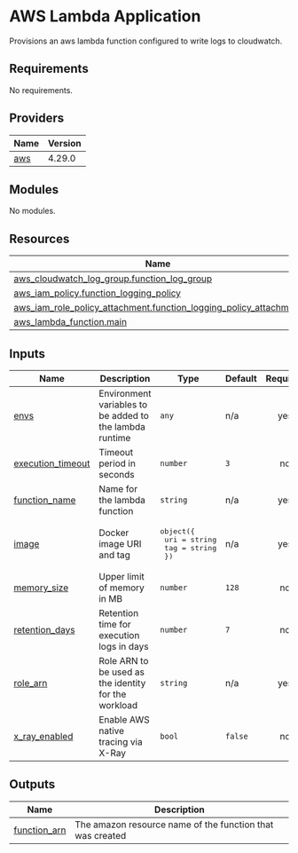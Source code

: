 # AWS Lambda Application

Provisions an aws lambda function configured to write logs to cloudwatch.

<!-- BEGINNING OF PRE-COMMIT-TERRAFORM DOCS HOOK -->
## Requirements

No requirements.

## Providers

| Name | Version |
|------|---------|
| <a name="provider_aws"></a> [aws](#provider\_aws) | 4.29.0 |

## Modules

No modules.

## Resources

| Name | Type |
|------|------|
| [aws_cloudwatch_log_group.function_log_group](https://registry.terraform.io/providers/hashicorp/aws/latest/docs/resources/cloudwatch_log_group) | resource |
| [aws_iam_policy.function_logging_policy](https://registry.terraform.io/providers/hashicorp/aws/latest/docs/resources/iam_policy) | resource |
| [aws_iam_role_policy_attachment.function_logging_policy_attachment](https://registry.terraform.io/providers/hashicorp/aws/latest/docs/resources/iam_role_policy_attachment) | resource |
| [aws_lambda_function.main](https://registry.terraform.io/providers/hashicorp/aws/latest/docs/resources/lambda_function) | resource |

## Inputs

| Name | Description | Type | Default | Required |
|------|-------------|------|---------|:--------:|
| <a name="input_envs"></a> [envs](#input\_envs) | Environment variables to be added to the lambda runtime | `any` | n/a | yes |
| <a name="input_execution_timeout"></a> [execution\_timeout](#input\_execution\_timeout) | Timeout period in seconds | `number` | `3` | no |
| <a name="input_function_name"></a> [function\_name](#input\_function\_name) | Name for the lambda function | `string` | n/a | yes |
| <a name="input_image"></a> [image](#input\_image) | Docker image URI and tag | <pre>object({<br>    uri = string<br>    tag = string<br>  })</pre> | n/a | yes |
| <a name="input_memory_size"></a> [memory\_size](#input\_memory\_size) | Upper limit of memory in MB | `number` | `128` | no |
| <a name="input_retention_days"></a> [retention\_days](#input\_retention\_days) | Retention time for execution logs in days | `number` | `7` | no |
| <a name="input_role_arn"></a> [role\_arn](#input\_role\_arn) | Role ARN to be used as the identity for the workload | `string` | n/a | yes |
| <a name="input_x_ray_enabled"></a> [x\_ray\_enabled](#input\_x\_ray\_enabled) | Enable AWS native tracing via X-Ray | `bool` | `false` | no |

## Outputs

| Name | Description |
|------|-------------|
| <a name="output_function_arn"></a> [function\_arn](#output\_function\_arn) | The amazon resource name of the function that was created |
<!-- END OF PRE-COMMIT-TERRAFORM DOCS HOOK -->
